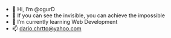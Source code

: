 - 👋 Hi, I’m @ogurD
- 👀 If you can see the invisible, you can achieve the impossible
- 🌱 I’m currently learning Web Development
- 📫 dario.chrtto@yahoo.com

<!---
ogurD/ogurD is a ✨ special ✨ repository because its `README.md` (this file) appears on your GitHub profile.
You can click the Preview link to take a look at your changes.
--->
